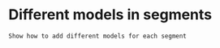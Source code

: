 Different models in segments
============================

```{todo}
Show how to add different models for each segment
```